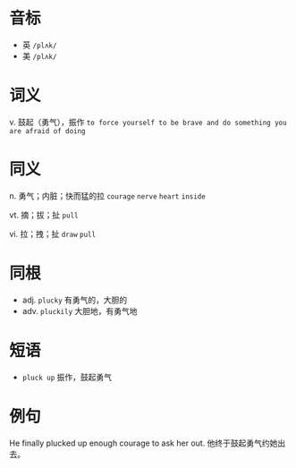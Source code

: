 # 音标

- 英 `/plʌk/`
- 美 `/plʌk/`

# 词义

v. 鼓起（勇气），振作
`to force yourself to be brave and do something you are afraid of doing`

# 同义

n. 勇气；内脏；快而猛的拉
`courage` `nerve` `heart` `inside`

vt. 摘；拔；扯
`pull`

vi. 拉；拽；扯
`draw` `pull`

# 同根

- adj. `plucky` 有勇气的，大胆的
- adv. `pluckily` 大胆地，有勇气地

# 短语

- `pluck up` 振作，鼓起勇气

# 例句

He finally plucked up enough courage to ask her out.
他终于鼓起勇气约她出去。


